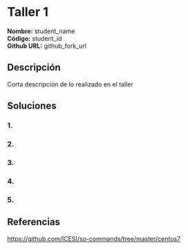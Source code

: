 # Taller 1

**Nombre:** student_name  
**Código:** student_id  
**Github URL:** github_fork_url

## Descripción

Corta descripción de lo realizado en el taller

## Soluciones

### 1. 
### 2.
### 3. 
### 4. 
### 5.

## Referencias

https://github.com/ICESI/so-commands/tree/master/centos7
